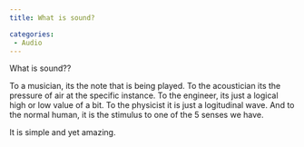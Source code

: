 ```yaml
---
title: What is sound?

categories:
 - Audio
---
```


What is sound??

To a musician, its the note that is being played. To the acoustician its the pressure of air at the specific instance. To the engineer, its just a logical high or low value of a bit. To the physicist it is just a logitudinal wave. And to the normal human, it is the stimulus to one of the 5 senses we have.

It is simple and yet amazing.
